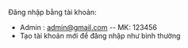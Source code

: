Đăng nhập bằng tài khoản:
- Admin : admin@gmail.com -- MK: 123456
- Tạo tài khoản mới để đăng nhập như bình thường
